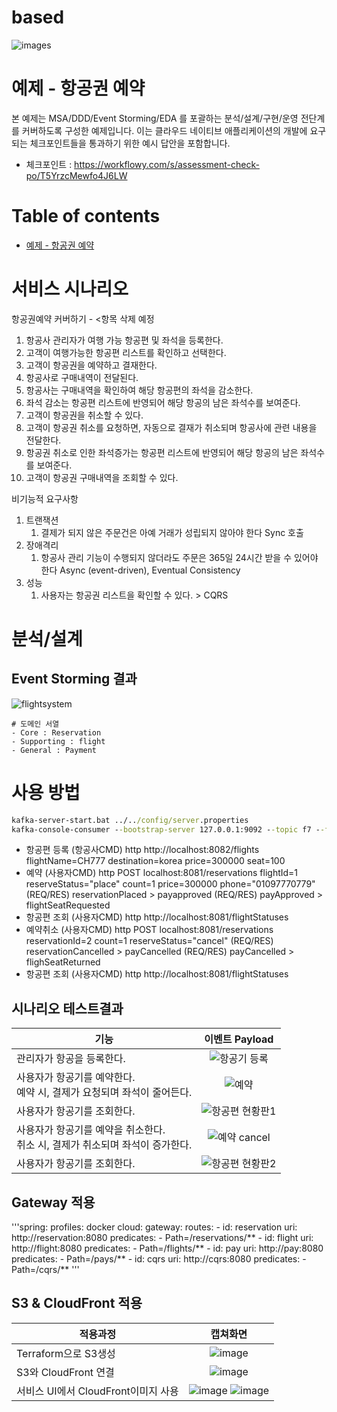# based
![images](https://user-images.githubusercontent.com/63759273/86201241-fbf8d300-bb99-11ea-97e1-4bd24ba1e095.jpg)

# 예제 - 항공권 예약

본 예제는 MSA/DDD/Event Storming/EDA 를 포괄하는 분석/설계/구현/운영 전단계를 커버하도록 구성한 예제입니다.
이는 클라우드 네이티브 애플리케이션의 개발에 요구되는 체크포인트들을 통과하기 위한 예시 답안을 포함합니다.
- 체크포인트 : https://workflowy.com/s/assessment-check-po/T5YrzcMewfo4J6LW


# Table of contents

- [예제 - 항공권 예약](#---)


# 서비스 시나리오

항공권예약 커버하기 - <항목 삭제 예정

1. 항공사 관리자가 여행 가능 항공편 및 좌석을 등록한다.
1. 고객이 여행가능한 항공편 리스트를 확인하고 선택한다.
1. 고객이 항공권을 예약하고 결재한다.
1. 항공사로 구매내역이 전달된다.
1. 항공사는 구매내역을 확인하여 해당 항공편의 좌석을 감소한다.
1. 좌석 감소는 항공편 리스트에 반영되어 해당 항공의 남은 좌석수를 보여준다. 
1. 고객이 항공권을 취소할 수 있다.
1. 고객이 항공권 취소를 요청하면, 자동으로 결재가 취소되며 항공사에 관련 내용을 전달한다.
1. 항공권 취소로 인한 좌석증가는 항공편 리스트에 반영되어 해당 항공의 남은 좌석수를 보여준다.
1. 고객이 항공권 구매내역을 조회할 수 있다.

비기능적 요구사항
1. 트랜잭션
    1. 결제가 되지 않은 주문건은 아예 거래가 성립되지 않아야 한다  Sync 호출
1. 장애격리
    1. 항공사 관리 기능이 수행되지 않더라도 주문은 365일 24시간 받을 수 있어야 한다  Async (event-driven), Eventual Consistency
1. 성능
    1. 사용자는 항공권 리스트을 확인할 수 있다. > CQRS
    
    
# 분석/설계

## Event Storming 결과

![flightsystem](https://user-images.githubusercontent.com/63759253/86202972-af63c680-bb9e-11ea-9d1f-0d3e79b46113.jpg)

```
# 도메인 서열
- Core : Reservation
- Supporting : flight
- General : Payment
```

# 사용 방법
```zookeeper-server-start.bat ../../config/zookeeper.properties
kafka-server-start.bat ../../config/server.properties
kafka-console-consumer --bootstrap-server 127.0.0.1:9092 --topic f7 --from-beginning'''
```


- 항공편 등록
(항공사CMD) http http://localhost:8082/flights flightName=CH777 destination=korea price=300000 seat=100
- 예약
(사용자CMD) http POST localhost:8081/reservations flightId=1 reserveStatus="place" count=1 price=300000 phone="01097770779"
(REQ/RES) reservationPlaced > payapproved
(REQ/RES) payApproved > flightSeatRequested
- 항공편 조회
(사용자CMD) http http://localhost:8081/flightStatuses
- 예약취소
(사용자CMD) http POST localhost:8081/reservations reservationId=2 count=1 reserveStatus="cancel"
(REQ/RES) reservationCancelled > payCancelled
(REQ/RES) payCancelled > flighSeatReturned
- 항공편 조회
(사용자CMD) http http://localhost:8081/flightStatuses

## 시나리오 테스트결과

| 기능 | 이벤트 Payload |
|---|:---:|
| 관리자가 항공을 등록한다. | ![항공기 등록](https://user-images.githubusercontent.com/63759253/86438699-0f46a280-bd42-11ea-8404-da13ccbd3467.jpg) |
| 사용자가 항공기를 예약한다.</br>예약 시, 결제가 요청되며 좌석이 줄어든다. | ![예약](https://user-images.githubusercontent.com/63759253/86438860-4d43c680-bd42-11ea-884b-e7d2e91cc684.jpg) |
| 사용자가 항공기를 조회한다. | ![항공편 현황판1](https://user-images.githubusercontent.com/63759253/86438755-27b6bd00-bd42-11ea-9052-e6c4e1b57aaa.jpg) |
| 사용자가 항공기를 예약을 취소한다.</br>취소 시, 결제가 취소되며 좌석이 증가한다. | ![예약 cancel](https://user-images.githubusercontent.com/63759253/86439023-af043080-bd42-11ea-9660-ab3bf9d4cbd5.jpg) |
| 사용자가 항공기를 조회한다. | ![항공편 현황판2](https://user-images.githubusercontent.com/63759253/86439067-c3e0c400-bd42-11ea-8eef-30ed2b3b2443.jpg) |

## Gateway 적용
'''spring:
  profiles: docker
  cloud:
    gateway:
      routes:
        - id: reservation
          uri: http://reservation:8080
          predicates:
            - Path=/reservations/**
        - id: flight
          uri: http://flight:8080
          predicates:
            - Path=/flights/**
        - id: pay
          uri: http://pay:8080
          predicates:
            - Path=/pays/** 
        - id: cqrs
          uri: http://cqrs:8080
          predicates:
            - Path=/cqrs/** '''

## S3 & CloudFront 적용
| 적용과정 | 캡쳐화면 |
|---|:---:|
| Terraform으로 S3생성 | ![image](https://user-images.githubusercontent.com/8167433/86443475-48831080-bd4a-11ea-9ad6-ab932e443b6a.png)|
| S3와 CloudFront 연결 | ![image](https://user-images.githubusercontent.com/8167433/86443777-b596a600-bd4a-11ea-9322-5a878df4cf0a.png)|
| 서비스 UI에서 CloudFront이미지 사용 | ![image](https://user-images.githubusercontent.com/8167433/86443882-db23af80-bd4a-11ea-83c4-e73f5c0a671a.png) ![image](https://user-images.githubusercontent.com/8167433/86444002-0d351180-bd4b-11ea-8eed-61a067c330a5.png) |

